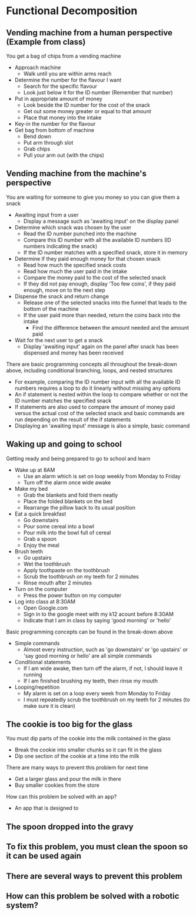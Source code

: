 # Functional Decomposition

## Vending machine from a human perspective (Example from class)

You get a bag of chips from a vending machine
- Approach machine
    - Walk until you are within arms reach
- Determine the number for the flavour I want
    - Search for the specific flavour
    - Look just below it for the ID number (Remember that number)
- Put in appropriate amount of money
    - Look beside the ID number for the cost of the snack
    - Get out some money greater or equal to that amount
    - Place that money into the intake
- Key-in the number for the flavour
- Get bag from bottom of machine
    - Bend down
    - Put arm through slot
    - Grab chips
    - Pull your arm out (with the chips)

## Vending machine from the machine's perspective 

You are waiting for someone to give you money so you can give them a snack
- Awaiting input from a user
    - Display a message such as 'awaiting input' on the display panel
- Determine which snack was chosen by the user
    - Read the ID number punched into the machine
    - Compare this ID number with all the available ID numbers (ID numbers indicating the snack)
    - If the ID number matches with a specified snack, store it in memory
- Determine if they paid enough money for that chosen snack
    - Read how much the specified snack costs
    - Read how much the user paid in the intake
    - Compare the money paid to the cost of the selected snack
    - If they did not pay enough, display 'Too few coins', if they paid enough, move on to the next step
- Dispense the snack and return change
    - Release one of the selected snacks into the funnel that leads to the bottom of the machine
    - If the user paid more than needed, return the coins back into the intake
        - Find the difference between the amount needed and the amount paid
- Wait for the next user to get a snack
    - Display 'awaiting input' again on the panel after snack has been dispensed and money has been received
    
There are basic programming concepts all throughout the break-down above, including conditional branching, loops, and nested structures
- For example, comparing the ID number input with all the available ID numbers requires a loop to do it linearly without missing any options
- An if statement is nested within the loop to compare whether or not the ID number matches the specified snack
- If statements are also used to compare the amount of money paid versus the actual cost of the selected snack and basic commands are run depending on the result of the if statements
- Displaying an 'awaiting input' message is also a simple, basic command

## Waking up and going to school

Getting ready and being prepared to go to school and learn
- Wake up at 8AM
    - Use an alarm which is set on loop weekly from Monday to Friday
    - Turn off the alarm once wide awake
- Make my bed
    - Grab the blankets and fold them neatly 
    - Place the folded blankets on the bed
    - Rearrange the pillow back to its usual position
- Eat a quick breakfast
    - Go downstairs
    - Pour some cereal into a bowl
    - Pour milk into the bowl full of cereal
    - Grab a spoon
    - Enjoy the meal
- Brush teeth
    - Go upstairs
    - Wet the toothbrush
    - Apply toothpaste on the toothbrush
    - Scrub the toothbrush on my teeth for 2 minutes
    - Rinse mouth after 2 minutes
- Turn on the computer
    - Press the power button on my computer
- Log into class at 8:30AM
    - Open Google.com
    - Sign in to the google meet with my k12 acount before 8:30AM
    - Indicate that I am in class by saying 'good morning' or 'hello'

Basic programming concepts can be found in the break-down above
- Simple commands
    - Almost every instruction, such as 'go downstairs' or 'go upstairs' or 'say good morning or hello' are all simple commands
- Conditional statements
    - If I am wide awake, then turn off the alarm, if not, I should leave it running
    - If I am finished brushing my teeth, then rinse my mouth
- Looping/repetition
    - My alarm is set on a loop every week from Monday to Friday
    - I must repeatedly scrub the toothbrush on my teeth for 2 minutes (to make sure it is clean)

## The cookie is too big for the glass

You must dip parts of the cookie into the milk contained in the glass
- Break the cookie into smaller chunks so it can fit in the glass
- Dip one section of the cookie at a time into the milk 

There are many ways to prevent this problem for next time
- Get a larger glass and pour the milk in there
- Buy smaller cookies from the store

How can this problem be solved with an app?
- An app that is designed to

## The spoon dropped into the gravy

To fix this problem, you must clean the spoon so it can be used again
- 

There are several ways to prevent this problem
- 

How can this problem be solved with a robotic system?
- 
